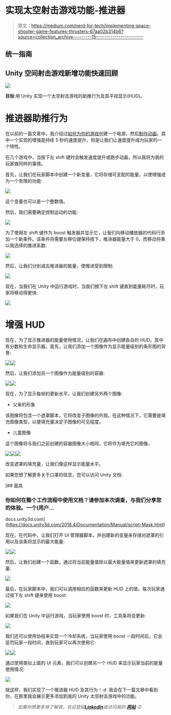 # 实现太空射击游戏功能-推进器

> 原文：<https://medium.com/nerd-for-tech/implementing-space-shooter-game-features-thrusters-67aa02b314b6?source=collection_archive---------15----------------------->

## 统一指南

## Unity 空间射击游戏新增功能快速回顾

![](img/4e2dd733f7e6fee0a83d6bde27cf5e55.png)

**目标**:用 Unity 实现一个太空射击游戏的助推行为及其平视显示(HUD)。

# 推进器助推行为

在以前的一篇文章中，我介绍过[如何为你的游戏](/nerd-for-tech/creating-a-power-up-for-your-game-in-unity-6810d73376a1)创建一个电源，然后[制作动画](/nerd-for-tech/animating-sprites-in-unity-9d02762bde96)。其中一个实现的增强是持续 5 秒的速度提升，但是让我们让速度提升成为玩家的一个特性。

在几个游戏中，当按下左 shift 键时会触发速度提升或跑步动画，所以我将为我的玩家做同样的事情。

首先，让我们在玩家脚本中创建一个新变量，它将存储可支配的能量，以使增强成为一个有限的功能:

![](img/a99d95c76f6be86f465629f8d2b7ac45.png)

这个变量也可以是一个整数值。

然后，我们需要确定控制运动的功能:

![](img/fdce117adb67155bbad45b26d2a634c3.png)

为了使用左 shift 键作为 boost 触发器并显示它，让我们向移动播放器的代码行添加一个新条件。该条件将需要左移位键保持按下，推进器能量大于 0，而移动将乘以我选择的推进系数:

![](img/ddc1ff95d5193bf1e7bde028dc469197.png)

然后，让我们分别减去推进器的能量，使推进受到限制:

![](img/662b4bbaf59375999c9b1c7fe23576b9.png)

现在，当我们在 Unity 中运行游戏时，当我们按下左 shift 键直到能量耗尽时，玩家将移动得更快:

![](img/79ad510188eeec9933495badd40241e2.png)

# 增强 HUD

现在，为了显示推进器的能量使用情况，让我们在画布中创建各自的 HUD，其中有分数和生命显示器。首先，让我们添加一个图像作为显示能量级别的条形图的背景:

![](img/34b795e38adf93384139b8a747646aec.png)![](img/4b30bd8de99475469b9e3f9dbacdda43.png)

然后，让我们添加另一个图像作为能量级别的容器:

![](img/507c6b955578851771d0fce4c3a693a2.png)![](img/9cb75b2f45498196cddeb99165e5b5a2.png)

现在，为了显示每帧的更新水平，让我们创建另外两个图像:

*   父亲的形象

该图像将包含一个遮罩脚本，它将改变子图像的外观。在这种情况下，它需要是填充图像类型，以便填充量决定子图像的可见程度。

*   儿童图像

这个图像将与我们之前创建的容器图像大小相同，它将作为填充它的图像。

![](img/55c5561284b55b52c2a4d512f286968b.png)![](img/c7985143eb57f0f52a38a8f3a368d431.png)![](img/d3846c918f115647041de6a117914697.png)

改变遮罩的填充量，让我们像这样显示能量水平。

如果您想了解更多关于口罩的信息，您可以访问 Unity 文档:

[](https://docs.unity3d.com/2018.4/Documentation/Manual/script-Mask.html) [## 面具

### 你如何在整个工作流程中使用文档？请参加本次调查，与我们分享您的体验。一个(用户…

docs.unity3d.com](https://docs.unity3d.com/2018.4/Documentation/Manual/script-Mask.html) 

现在，在代码中，让我们打开 UI 管理器脚本，并创建新的变量来存储对遮罩的引用以及该条将显示的最大能量:

![](img/a56e266cf7967b159a503829182e100c.png)![](img/de848ce80071f96ddfa921b4cceb2f20.png)

然后，让我们创建一个函数，通过将当前能量值除以最大能量值来更新遮罩的填充量:

![](img/746f0072a2cf997e9bacfe2ea35595d1.png)

最后，在玩家脚本中，我们可以调用相应的函数来更新 HUD 上的值，每次玩家通过按下左 shift 键来使用 boost:

![](img/46763b9dc6eb4e158378a2466a8db95b.png)

如果我们在 Unity 中运行游戏，当玩家使用 boost 时，工具条将会更新:

![](img/31387b17fafbb7bc1a5bf59c55a30dad.png)

我们还可以使用协程来实现一个冷却系统，当玩家使用 boost 一段时间后，它会惩罚玩家一段时间，直到玩家可以再次使用它:

![](img/78639ae5c88b335d8af16a88b528af9d.png)![](img/a21691a6eefe43b16f3e3ca482dac6d3.png)

通过使用类似上面的 UI 元素，我们可以创建另一个 HUD 来显示玩家当前的能量使用情况:

![](img/53d9d2d9c4d175f16e45fa8eb42387b7.png)

就这样，我们实现了一个推进器 HUD 及其行为！:d .我会在下一篇文章中看到你，在那里我会展示更多添加到我的 Unity 太空射击游戏中的功能。

> *如果你想更多地了解我，欢迎登陆*[***LinkedIn***](https://www.linkedin.com/in/fas444/)**或访问我的* [***网站***](http://fernandoalcasan.com/) *:D**